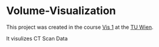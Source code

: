 # Volume-Visualization
This project was created in the course [Vis 1](https://www.cg.tuwien.ac.at/courses/Visualisierung1/VU.html) at the [TU Wien](https://www.tuwien.ac.at).

It visulizes CT Scan Data
